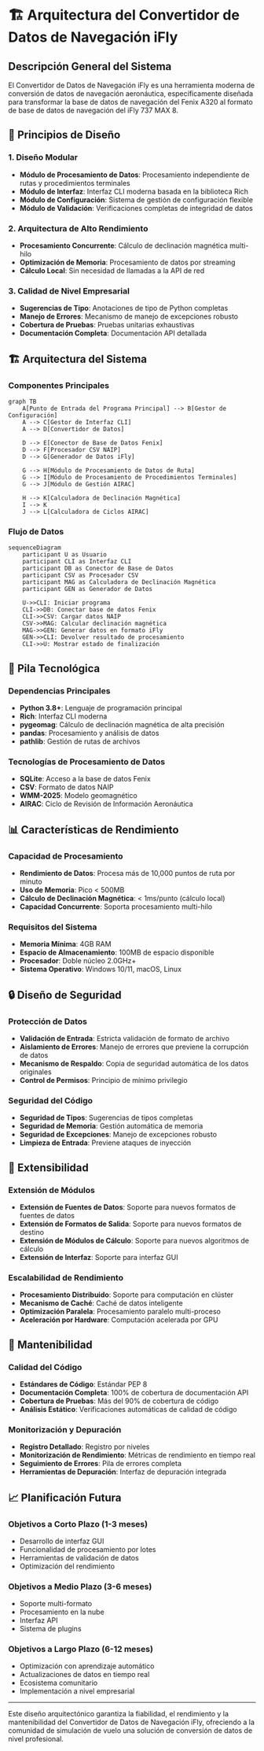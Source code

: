# 🏗️ Arquitectura del Convertidor de Datos de Navegación iFly

## Descripción General del Sistema

El Convertidor de Datos de Navegación iFly es una herramienta moderna de conversión de datos de navegación aeronáutica, específicamente diseñada para transformar la base de datos de navegación del Fenix A320 al formato de base de datos de navegación del iFly 737 MAX 8.

## 🎯 Principios de Diseño

### 1. Diseño Modular
- **Módulo de Procesamiento de Datos**: Procesamiento independiente de rutas y procedimientos terminales
- **Módulo de Interfaz**: Interfaz CLI moderna basada en la biblioteca Rich
- **Módulo de Configuración**: Sistema de gestión de configuración flexible
- **Módulo de Validación**: Verificaciones completas de integridad de datos

### 2. Arquitectura de Alto Rendimiento
- **Procesamiento Concurrente**: Cálculo de declinación magnética multi-hilo
- **Optimización de Memoria**: Procesamiento de datos por streaming
- **Cálculo Local**: Sin necesidad de llamadas a la API de red

### 3. Calidad de Nivel Empresarial
- **Sugerencias de Tipo**: Anotaciones de tipo de Python completas
- **Manejo de Errores**: Mecanismo de manejo de excepciones robusto
- **Cobertura de Pruebas**: Pruebas unitarias exhaustivas
- **Documentación Completa**: Documentación API detallada

## 🏗️ Arquitectura del Sistema

### Componentes Principales

```mermaid
graph TB
    A[Punto de Entrada del Programa Principal] --> B[Gestor de Configuración]
    A --> C[Gestor de Interfaz CLI]
    A --> D[Convertidor de Datos]
    
    D --> E[Conector de Base de Datos Fenix]
    D --> F[Procesador CSV NAIP]
    D --> G[Generador de Datos iFly]
    
    G --> H[Módulo de Procesamiento de Datos de Ruta]
    G --> I[Módulo de Procesamiento de Procedimientos Terminales]
    G --> J[Módulo de Gestión AIRAC]
    
    H --> K[Calculadora de Declinación Magnética]
    I --> K
    J --> L[Calculadora de Ciclos AIRAC]
```

### Flujo de Datos

```mermaid
sequenceDiagram
    participant U as Usuario
    participant CLI as Interfaz CLI
    participant DB as Conector de Base de Datos
    participant CSV as Procesador CSV
    participant MAG as Calculadora de Declinación Magnética
    participant GEN as Generador de Datos
    
    U->>CLI: Iniciar programa
    CLI->>DB: Conectar base de datos Fenix
    CLI->>CSV: Cargar datos NAIP
    CSV->>MAG: Calcular declinación magnética
    MAG->>GEN: Generar datos en formato iFly
    GEN->>CLI: Devolver resultado de procesamiento
    CLI->>U: Mostrar estado de finalización
```

## 🔧 Pila Tecnológica

### Dependencias Principales
- **Python 3.8+**: Lenguaje de programación principal
- **Rich**: Interfaz CLI moderna
- **pygeomag**: Cálculo de declinación magnética de alta precisión
- **pandas**: Procesamiento y análisis de datos
- **pathlib**: Gestión de rutas de archivos

### Tecnologías de Procesamiento de Datos
- **SQLite**: Acceso a la base de datos Fenix
- **CSV**: Formato de datos NAIP
- **WMM-2025**: Modelo geomagnético
- **AIRAC**: Ciclo de Revisión de Información Aeronáutica

## 📊 Características de Rendimiento

### Capacidad de Procesamiento
- **Rendimiento de Datos**: Procesa más de 10,000 puntos de ruta por minuto
- **Uso de Memoria**: Pico < 500MB
- **Cálculo de Declinación Magnética**: < 1ms/punto (cálculo local)
- **Capacidad Concurrente**: Soporta procesamiento multi-hilo

### Requisitos del Sistema
- **Memoria Mínima**: 4GB RAM
- **Espacio de Almacenamiento**: 100MB de espacio disponible
- **Procesador**: Doble núcleo 2.0GHz+
- **Sistema Operativo**: Windows 10/11, macOS, Linux

## 🔒 Diseño de Seguridad

### Protección de Datos
- **Validación de Entrada**: Estricta validación de formato de archivo
- **Aislamiento de Errores**: Manejo de errores que previene la corrupción de datos
- **Mecanismo de Respaldo**: Copia de seguridad automática de los datos originales
- **Control de Permisos**: Principio de mínimo privilegio

### Seguridad del Código
- **Seguridad de Tipos**: Sugerencias de tipos completas
- **Seguridad de Memoria**: Gestión automática de memoria
- **Seguridad de Excepciones**: Manejo de excepciones robusto
- **Limpieza de Entrada**: Previene ataques de inyección

## 🚀 Extensibilidad

### Extensión de Módulos
- **Extensión de Fuentes de Datos**: Soporte para nuevos formatos de fuentes de datos
- **Extensión de Formatos de Salida**: Soporte para nuevos formatos de destino
- **Extensión de Módulos de Cálculo**: Soporte para nuevos algoritmos de cálculo
- **Extensión de Interfaz**: Soporte para interfaz GUI

### Escalabilidad de Rendimiento
- **Procesamiento Distribuido**: Soporte para computación en clúster
- **Mecanismo de Caché**: Caché de datos inteligente
- **Optimización Paralela**: Procesamiento paralelo multi-proceso
- **Aceleración por Hardware**: Computación acelerada por GPU

## 🔄 Mantenibilidad

### Calidad del Código
- **Estándares de Código**: Estándar PEP 8
- **Documentación Completa**: 100% de cobertura de documentación API
- **Cobertura de Pruebas**: Más del 90% de cobertura de código
- **Análisis Estático**: Verificaciones automáticas de calidad de código

### Monitorización y Depuración
- **Registro Detallado**: Registro por niveles
- **Monitorización de Rendimiento**: Métricas de rendimiento en tiempo real
- **Seguimiento de Errores**: Pila de errores completa
- **Herramientas de Depuración**: Interfaz de depuración integrada

## 📈 Planificación Futura

### Objetivos a Corto Plazo (1-3 meses)
- Desarrollo de interfaz GUI
- Funcionalidad de procesamiento por lotes
- Herramientas de validación de datos
- Optimización del rendimiento

### Objetivos a Medio Plazo (3-6 meses)
- Soporte multi-formato
- Procesamiento en la nube
- Interfaz API
- Sistema de plugins

### Objetivos a Largo Plazo (6-12 meses)
- Optimización con aprendizaje automático
- Actualizaciones de datos en tiempo real
- Ecosistema comunitario
- Implementación a nivel empresarial

---

Este diseño arquitectónico garantiza la fiabilidad, el rendimiento y la mantenibilidad del Convertidor de Datos de Navegación iFly, ofreciendo a la comunidad de simulación de vuelo una solución de conversión de datos de nivel profesional.